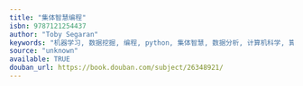 ```yaml
---
title: "集体智慧编程"
isbn: 9787121254437
author: "Toby Segaran"
keywords: "机器学习, 数据挖掘, 编程, python, 集体智慧, 数据分析, 计算机科学, 算法"
source: "unknown"
available: TRUE
douban_url: https://book.douban.com/subject/26348921/
---
```

